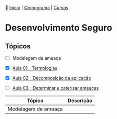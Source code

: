 👾 [Inicio](https://rayanepimentel.github.io/InfoSec-iniciante/) | [Cronograma](https://rayanepimentel.github.io/InfoSec-iniciante/cronograma/) | [Cursos](https://rayanepimentel.github.io/InfoSec-iniciante/cursos/)

#  Desenvolvimento Seguro


## Tópicos

- [ ]  Modelagem de ameaça
  - [x]  [Aula 01 - Termologias](./modelagem-ameaca/01-modelagemDeAmeaca.md)
  - [x]  [Aula 02 - Decomposição da aplicacão](./modelagem-ameaca/02-decomposicaoApp.md)
  - [ ] [Aula 03 - Determinar e caterizar ameaças](./modelagem-ameaca/03-determinarAmeaca.md)


|Tópico | Descrição |
|-------|-----------|
|Modelagem de ameaça | | 